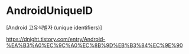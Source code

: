 # AndroidUniqueID

[Android 고유식별자 (unique identifiers)]

https://dnight.tistory.com/entry/Android-%EA%B3%A0%EC%9C%A0%EC%8B%9D%EB%B3%84%EC%9E%90
